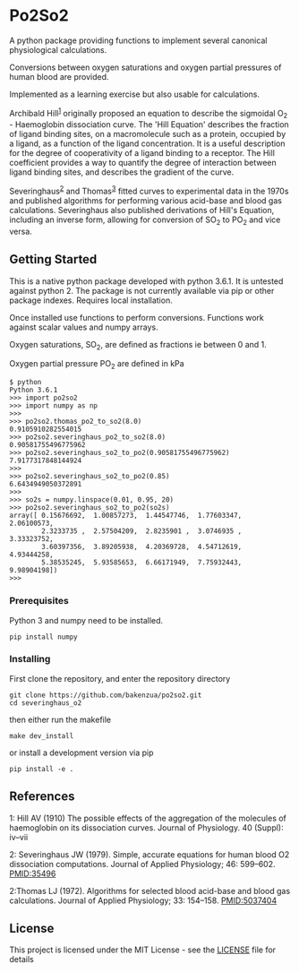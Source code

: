 # Po2So2

A python package providing functions to implement several canonical physiological calculations.

Conversions between oxygen saturations and oxygen partial pressures of human blood are provided.

Implemented as a learning exercise but also usable for calculations.

Archibald Hill<sup>[1](#reference1)</sup> originally proposed an equation to describe the sigmoidal O<sub>2</sub> - Haemoglobin dissociation curve. The 'Hill Equation' describes the fraction of ligand binding sites, on a macromolecule such as a protein, occupied by a ligand, as a function of the ligand concentration. It is a useful description for the degree of cooperativity of a ligand binding to a receptor. The Hill coefficient provides a way to quantify the degree of interaction between ligand binding sites, and describes the gradient of the curve.

Severinghaus<sup>[2](#reference2)</sup> and Thomas<sup>[3](#reference3)</sup> fitted curves to experimental data in the 1970s and published algorithms for performing various acid-base and blood gas calculations. Severinghaus also published derivations of Hill's Equation, including an inverse form, allowing for conversion of SO<sub>2</sub> to PO<sub>2</sub> and vice versa.

## Getting Started

This is a native python package developed with python 3.6.1. It is untested against python 2. The package is not currently available via pip or other package indexes. Requires local installation.

Once installed use functions to perform conversions. Functions work against scalar values and numpy arrays.

Oxygen saturations, SO<sub>2</sub>, are defined as fractions ie between 0 and 1.

Oxygen partial pressure PO<sub>2</sub> are defined in kPa

```
$ python
Python 3.6.1
>>> import po2so2
>>> import numpy as np
>>>
>>> po2so2.thomas_po2_to_so2(8.0)
0.9105910282554015
>>> po2so2.severinghaus_po2_to_so2(8.0)
0.90581755496775962
>>> po2so2.severinghaus_so2_to_po2(0.90581755496775962)
7.9177317848144924
>>>
>>> po2so2.severinghaus_so2_to_po2(0.85)
6.6434949050372891
>>>
>>> so2s = numpy.linspace(0.01, 0.95, 20)
>>> po2so2.severinghaus_so2_to_po2(so2s)
array([ 0.15676692,  1.00857273,  1.44547746,  1.77603347,  2.06100573,
        2.3233735 ,  2.57504209,  2.8235901 ,  3.0746935 ,  3.33323752,
        3.60397356,  3.89205938,  4.20369728,  4.54712619,  4.93444258,
        5.38535245,  5.93585653,  6.66171949,  7.75932443,  9.98904198])
>>>
```

### Prerequisites

Python 3 and numpy need to be installed.

```
pip install numpy
```

### Installing

First clone the repository, and enter the repository directory

```
git clone https://github.com/bakenzua/po2so2.git
cd severinghaus_o2
```

then either run the makefile

```
make dev_install
```
or install a development version via pip
```
pip install -e .
```


## References

<a name="reference1">1</a>: Hill AV (1910) The possible effects of the aggregation of the molecules of haemoglobin on its dissociation curves. Journal of Physiology. 40 (Suppl): iv–vii

<a name="reference2">2</a>: Severinghaus JW (1979). Simple, accurate equations for human blood O2 dissociation computations. Journal of Applied Physiology; 46: 599–602. [PMID:35496](https://www.ncbi.nlm.nih.gov/pubmed/35496)

<a name="reference2">2</a>:Thomas LJ (1972). Algorithms for selected blood acid-base and blood gas calculations. Journal of Applied Physiology; 33: 154–158.
[PMID:5037404](https://www.ncbi.nlm.nih.gov/pubmed/5037404)

## License

This project is licensed under the MIT License - see the [LICENSE](LICENSE) file for details
